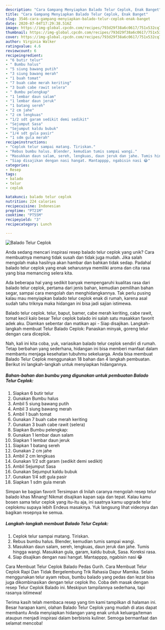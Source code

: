 ```yaml
---
description: "Cara Gampang Menyiapkan Balado Telur Ceplok, Enak Banget"
title: "Cara Gampang Menyiapkan Balado Telur Ceplok, Enak Banget"
slug: 3546-cara-gampang-menyiapkan-balado-telur-ceplok-enak-banget
date: 2020-07-04T17:29:38.516Z
image: https://img-global.cpcdn.com/recipes/793d29f38a6c0617/751x532cq70/balado-telur-ceplok-foto-resep-utama.jpg
thumbnail: https://img-global.cpcdn.com/recipes/793d29f38a6c0617/751x532cq70/balado-telur-ceplok-foto-resep-utama.jpg
cover: https://img-global.cpcdn.com/recipes/793d29f38a6c0617/751x532cq70/balado-telur-ceplok-foto-resep-utama.jpg
author: Virginia Walker
ratingvalue: 4.6
reviewcount: 6
recipeingredient:
- "6 butir telur"
- " Bumbu halus"
- "5 siung bawang putih"
- "3 siung bawang merah"
- "1 buah tomat"
- "7 buah cabe merah keriting"
- "3 buah cabe rawit selera"
- " Bumbu pelengkap"
- "1 lembar daun salam"
- "1 lembar daun jeruk"
- "1 batang sereh"
- "2 cm jahe"
- "2 cm lengkuas"
- "1/2 sdt garam sedikit demi sedikit"
- "Sejumput Sasa"
- "Sejumput kaldu bubuk"
- "1/4 sdt gula pasir"
- "1 sdm gula merah"
recipeinstructions:
- "Ceplok telur sampai matang. Tiriskan."
- "Rebus bumbu halus. Blender, kemudian tumis sampai wangi."
- "Masukkan daun salam, sereh, lengkuas, daun jeruk dan jahe. Tumis hingga wangi. Masukkan gula, garam, kaldu bubuk, Sasa. Koreksi rasa."
- "Siap disajikan dengan nasi hangat. Mantapppp, ngabisin nasi 😂"
categories:
- Resep
tags:
- balado
- telur
- ceplok

katakunci: balado telur ceplok 
nutrition: 224 calories
recipecuisine: Indonesian
preptime: "PT21M"
cooktime: "PT55M"
recipeyield: "3"
recipecategory: Lunch

---
```



![Balado Telur Ceplok](https://img-global.cpcdn.com/recipes/793d29f38a6c0617/751x532cq70/balado-telur-ceplok-foto-resep-utama.jpg)

Anda sedang mencari inspirasi resep balado telur ceplok yang unik? Cara membuatnya memang tidak susah dan tidak juga mudah. Jika salah mengolah maka hasilnya akan hambar dan bahkan tidak sedap. Padahal balado telur ceplok yang enak seharusnya memiliki aroma dan cita rasa yang bisa memancing selera kita.

Ada beberapa hal yang sedikit banyak mempengaruhi kualitas rasa dari balado telur ceplok, pertama dari jenis bahan, kemudian pemilihan bahan segar, sampai cara mengolah dan menghidangkannya. Tak perlu pusing kalau mau menyiapkan balado telur ceplok enak di rumah, karena asal sudah tahu triknya maka hidangan ini bisa jadi sajian istimewa.

Balado telur ceplok. telur, baput, bamer, cabe merah keriting, cabe rawit, tomat kecil kalo besar Telur ceplok balado ini salah satu masakkan favorit adek aku. Diamkan sebentar dan matikan api - Siap disajikan. Langkah-langkah membuat Telur Balado Ceplok: Panaskan minyak, goreng telur dengan cara diceplok.


Nah, kali ini kita coba, yuk, variasikan balado telur ceplok sendiri di rumah. Tetap berbahan yang sederhana, hidangan ini bisa memberi manfaat dalam membantu menjaga kesehatan tubuhmu sekeluarga. Anda bisa membuat Balado Telur Ceplok menggunakan 18 bahan dan 4 langkah pembuatan. Berikut ini langkah-langkah untuk menyiapkan hidangannya.

<!--inarticleads1-->

##### Bahan-bahan dan bumbu yang digunakan untuk pembuatan Balado Telur Ceplok:

1. Siapkan 6 butir telur
1. Gunakan  Bumbu halus
1. Ambil 5 siung bawang putih
1. Ambil 3 siung bawang merah
1. Ambil 1 buah tomat
1. Gunakan 7 buah cabe merah keriting
1. Gunakan 3 buah cabe rawit (selera)
1. Siapkan  Bumbu pelengkap:
1. Gunakan 1 lembar daun salam
1. Siapkan 1 lembar daun jeruk
1. Siapkan 1 batang sereh
1. Gunakan 2 cm jahe
1. Ambil 2 cm lengkuas
1. Gunakan 1/2 sdt garam (sedikit demi sedikit)
1. Ambil Sejumput Sasa
1. Gunakan Sejumput kaldu bubuk
1. Gunakan 1/4 sdt gula pasir
1. Siapkan 1 sdm gula merah


Simpan ke bagian favorit Tersimpan di Inilah caranya mengolah resep telur balado khas Minang! Nikmat disajikan kapan saja dan tepat. Kalau kamu bosen sama telur ceplok yang itu-itu aja, ini saatnya kamu upgrade telur ceplokmu supaya lebih Endeus masaknya. Yuk langsung lihat videonya dan bagikan resepnya ke semua. 

<!--inarticleads2-->

##### Langkah-langkah membuat Balado Telur Ceplok:

1. Ceplok telur sampai matang. Tiriskan.
1. Rebus bumbu halus. Blender, kemudian tumis sampai wangi.
1. Masukkan daun salam, sereh, lengkuas, daun jeruk dan jahe. Tumis hingga wangi. Masukkan gula, garam, kaldu bubuk, Sasa. Koreksi rasa.
1. Siap disajikan dengan nasi hangat. Mantapppp, ngabisin nasi 😂


Cara Membuat Telur Ceplok Balado Pedas Gurih. Cara Membuat Telur Ceplok Rapi Dan Tidak Bergelembung Trik Rahasia Dapur Mamika. Selain menggunakan telur ayam rebus, bumbu balado yang pedas dan lezat bisa juga dikombinasikan dengan telur ceplok lho. Coba deh masak dengan resep Telur Ceplok Balado ini. Meskipun tampilannya sederhana, tapi rasanya istimewa! 

Terima kasih telah membaca resep yang tim kami tampilkan di halaman ini. Besar harapan kami, olahan Balado Telur Ceplok yang mudah di atas dapat membantu Anda menyiapkan hidangan yang enak untuk keluarga/teman ataupun menjadi inspirasi dalam berbisnis kuliner. Semoga bermanfaat dan selamat mencoba!
